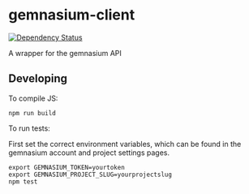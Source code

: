 # gemnasium-client

[![Dependency Status](https://gemnasium.com/thedumbterminal/gemnasium-client.svg)](https://gemnasium.com/thedumbterminal/gemnasium-client)

A wrapper for the gemnasium API

## Developing

To compile JS:

    npm run build

To run tests:

First set the correct environment variables, which can be found in the gemnasium account and project settings pages.

    export GEMNASIUM_TOKEN=yourtoken
    export GEMNASIUM_PROJECT_SLUG=yourprojectslug
    npm test
